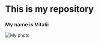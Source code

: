 # This is my repository

### My name is Vitalii

![My photo](https://i.ytimg.com/vi/1Ne1hqOXKKI/maxresdefault.jpg)
